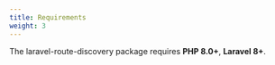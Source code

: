 ```yaml
---
title: Requirements
weight: 3
---
```


The laravel-route-discovery package requires **PHP 8.0+**,  **Laravel 8+**. 
